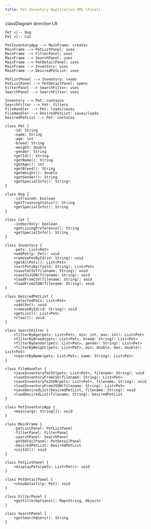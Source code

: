 ```yaml
---
title: Pet Inventory Application UML (Final)
---
```


classDiagram
    direction LR

    Pet <|-- Dog
    Pet <|-- Cat

    PetInventoryApp --> MainFrame: creates
    MainFrame --> PetListPanel: uses
    MainFrame --> FilterPanel: uses
    MainFrame --> SearchPanel: uses
    MainFrame --> PetDetailPanel: uses
    MainFrame --> Inventory: uses
    MainFrame --> DesiredPetList: uses

    PetListPanel --> Inventory: reads
    PetListPanel --> PetDetailPanel: opens
    FilterPanel --> SearchFilter: uses
    SearchPanel --> SearchFilter: uses

    Inventory --> Pet: contains
    SearchFilter --> Pet: filters
    FileHandler --> Pet: loads/saves
    FileHandler --> DesiredPetList: saves/loads
    DesiredPetList --> Pet: contains

    class Pet {
        -id: String
        -name: String
        -age: int
        -breed: String
        -weight: double
        -gender: String
        +getId(): String
        +getName(): String
        +getAge(): int
        +getBreed(): String
        +getWeight(): double
        +getGender(): String
        +getSpecialInfo(): String*
    }

    class Dog {
        -isTrained: boolean
        +getTrainingStatus(): String
        +getSpecialInfo(): String
    }

    class Cat {
        -indoorOnly: boolean
        +getLivingPreference(): String
        +getSpecialInfo(): String
    }

    class Inventory {
        -pets: List<Pet>
        +addPet(p: Pet): void
        +removePetById(id: String): void
        +getAllPets(): List<Pet>
        +sortPetsBy(field: String): List<Pet>
        +saveToCSV(filename: String): void
        +saveToJSON(filename: String): void
        +loadFromCSV(filename: String): void
        +loadFromJSON(filename: String): void
    }

    class DesiredPetList {
        -selectedPets: List<Pet>
        +add(Pet): void
        +removeById(id: String): void
        +getList(): List<Pet>
        +clear(): void
    }

    class SearchFilter {
        +filterByAge(pets: List<Pet>, min: int, max: int): List<Pet>
        +filterByBreed(pets: List<Pet>, breed: String): List<Pet>
        +filterByGender(pets: List<Pet>, gender: String): List<Pet>
        +filterByWeight(pets: List<Pet>, min: double, max: double): List<Pet>
        +searchByName(pets: List<Pet>, name: String): List<Pet>
    }

    class FileHandler {
        +saveInventoryToCSV(pets: List<Pet>, filename: String): void
        +loadInventoryFromCSV(filename: String): List<Pet>
        +saveInventoryToJSON(pets: List<Pet>, filename: String): void
        +loadInventoryFromJSON(filename: String): List<Pet>
        +saveDesiredList(DesiredPetList, filename: String): void
        +loadDesiredList(filename: String): DesiredPetList
    }

    class PetInventoryApp {
        +main(args: String[]): void
    }

    class MainFrame {
        -petListPanel: PetListPanel
        -filterPanel: FilterPanel
        -searchPanel: SearchPanel
        -petDetailPanel: PetDetailPanel
        -desiredPetList: DesiredPetList
        +initUI(): void
    }

    class PetListPanel {
        +displayPets(pets: List<Pet>): void
    }

    class PetDetailPanel {
        +showDetails(p: Pet): void
    }

    class FilterPanel {
        +getFilterOptions(): Map<String, Object>
    }

    class SearchPanel {
        +getSearchQuery(): String
    }